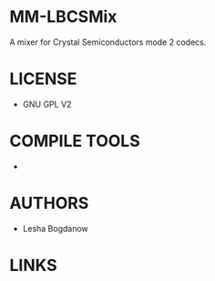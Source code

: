 MM-LBCSMix
==========
A mixer for Crystal Semiconductors mode 2 codecs.

LICENSE
========
- GNU GPL V2

COMPILE TOOLS
==============
- 

AUTHORS
=============
- Lesha Bogdanow 

LINKS
=============